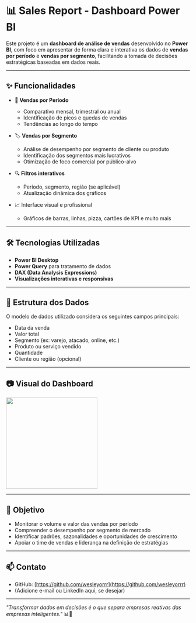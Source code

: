 # 📊 Sales Report - Dashboard Power BI

Este projeto é um **dashboard de análise de vendas** desenvolvido no **Power BI**, com foco em apresentar de forma clara e interativa os dados de **vendas por período** e **vendas por segmento**, facilitando a tomada de decisões estratégicas baseadas em dados reais.

---

## ✨ Funcionalidades

- 📅 **Vendas por Período**  
  - Comparativo mensal, trimestral ou anual  
  - Identificação de picos e quedas de vendas  
  - Tendências ao longo do tempo

- 🏷️ **Vendas por Segmento**  
  - Análise de desempenho por segmento de cliente ou produto  
  - Identificação dos segmentos mais lucrativos  
  - Otimização de foco comercial por público-alvo

- 🔍 **Filtros interativos**  
  - Período, segmento, região (se aplicável)  
  - Atualização dinâmica dos gráficos

- 📈 Interface visual e profissional  
  - Gráficos de barras, linhas, pizza, cartões de KPI e muito mais

---

## 🛠️ Tecnologias Utilizadas

- **Power BI Desktop**  
- **Power Query** para tratamento de dados  
- **DAX (Data Analysis Expressions)**  
- **Visualizações interativas e responsivas**

---

## 📁 Estrutura dos Dados

O modelo de dados utilizado considera os seguintes campos principais:

- Data da venda  
- Valor total  
- Segmento (ex: varejo, atacado, online, etc.)  
- Produto ou serviço vendido  
- Quantidade  
- Cliente ou região (opcional)

---

## 📷 Visual do Dashboard

<img src="" height="250" />

---

## 🎯 Objetivo

- Monitorar o volume e valor das vendas por período  
- Compreender o desempenho por segmento de mercado  
- Identificar padrões, sazonalidades e oportunidades de crescimento  
- Apoiar o time de vendas e liderança na definição de estratégias

---

## 📫 Contato

- GitHub: [https://github.com/wesleyorrr](https://github.com/wesleyorrr)
- (Adicione e-mail ou LinkedIn aqui, se desejar)

---

_"Transformar dados em decisões é o que separa empresas reativas das empresas inteligentes."_ 📊🚀
